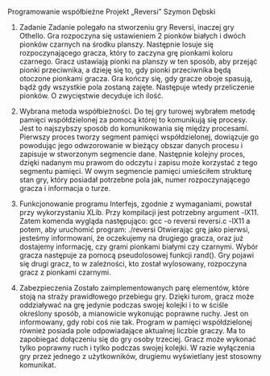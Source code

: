 Programowanie współbieżne 
Projekt  „Reversi”    Szymon Dębski

1. Zadanie Zadanie polegało na stworzeniu gry Reversi, inaczej gry Othello. Gra rozpoczyna się ustawieniem 2 pionków białych i dwóch pionków czarnych na środku planszy. Następnie losuje się rozpoczynającego gracza, który to zaczyna grę pionkami koloru czarnego. Gracz ustawiają pionki na planszy w ten sposób, aby przejąć pionki przeciwnika,  a dzieję się to,  gdy pionki przeciwnika będą otoczone pionkami gracza. Gra kończy się, gdy gracze oboje spasują, bądź gdy wszystkie pola zostaną zajęte. Następuje wtedy przeliczenie pionków. O zwycięstwie decyduje ich ilość. 
 
 
2. Wybrana metoda współbieżności.  Do tej gry turowej wybrałem metodę pamięci współdzielonej za pomocą której to komunikują się procesy. Jest to najszybszy sposób do komunikowania się między procesami. Pierwszy proces tworzy segment pamięci współdzielonej, dowiązuje go powodując jego odwzorowanie w bieżący obszar danych procesu i zapisuje w stworzonym segmencie dane. Następnie kolejny proces, dzięki nadanym mu prawom do odczytu i zapisu  może korzystać z tego segmentu pamięci. W owym segmencie pamięci umieściłem strukturę stan gry, który posiadał potrzebne pola jak, numer rozpoczynającego  gracza i informacja o turze. 
 
 
3. Funkcjonowanie programu Interfejs, zgodnie z wymaganiami, powstał przy wykorzystaniu XLib. Przy kompilacji jest potrzebny argument -lX11. Zatem komenda wygląda następująco: gcc -o reversi reversi.c -lX11  a potem, aby uruchomić program: ./reversi Otwierając grę jako pierwsi, jesteśmy informowani, że oczekujemy na drugiego gracza, oraz już dostajemy informację, czy grami pionkami białymi czy czarnymi. Wybór gracza następuje za pomocą pseudolosowej funkcji rand(). Gry pojawi się drugi gracz, to w zależności, kto został wylosowany, rozpoczyna gracz z pionkami czarnymi. 
 
 
4. Zabezpieczenia Zostało zaimplementowanych parę elementów, które stoją na straży prawidłowego przebiegu gry. Dzięki turom, gracz może oddziaływać na grę jedynie podczas swojej kolejki i to w ściśle określony sposób, a mianowicie wykonując poprawne ruchy. Jest on informowany, gdy robi coś nie tak. Program w pamięci współdzielonej również posiada pole odpowiadające aktualnej liczbie graczy. Ma to zapobiegać dołączeniu się do gry osoby trzeciej. Gracz może wykonać tylko poprawny ruch i tylko podczas swojej kolejki. W razie wyłączenia gry przez jednego z użytkowników, drugiemu wyświetlany jest stosowny komunikat. 
 